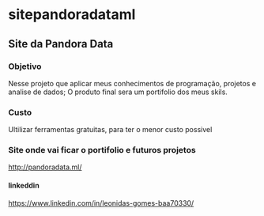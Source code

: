 # sitepandoradataml

## Site da Pandora Data

### Objetivo

Nesse projeto que aplicar meus conhecimentos de programação,  projetos e analise de dados;
O produto final sera um  portifolio dos meus skils.

### Custo

Ultilizar ferramentas gratuitas, para ter o menor custo possivel

### Site onde vai ficar o portifolio e futuros projetos

<http://pandoradata.ml/>

#### linkeddin

<https://www.linkedin.com/in/leonidas-gomes-baa70330/>